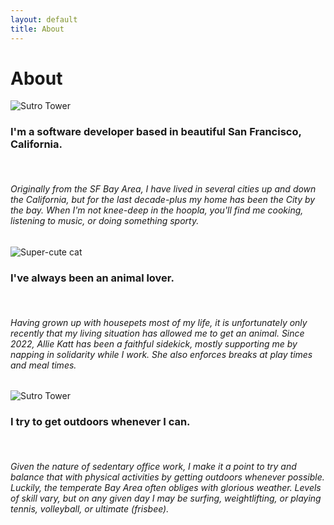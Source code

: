 ```yaml
---
layout: default
title: About
---
```


<div class="container-lg">
  <div class="mt-5 row">
    <h1 class="fw-lighter">About</h1>
  </div>
  <div class="mt-1 row" data-aos="flip-up">
    <div class="d-flex align-items-top">
      <div class="flex-shrink-0">
        <img class="img-small shadow p-1 mb-1 bg-body-tertiary rounded-end-circle" src="{{site.baseurl}}/assets/images/sutro.jpg" alt="Sutro Tower">
      </div>
      <div class="flex-grow-1 mx-5">
        <div class="col w-75">
          <h3 class="fw-lighter">I'm a software developer based in beautiful San Francisco, California.</h3>
        </div>
        <br>
        <h6 class="fw-lighter lh-base">
          Originally from the SF Bay Area, I have lived in several cities up and down the California, but for the last decade-plus my home has been the City by the bay. When I'm not knee-deep in the hoopla, you'll find me cooking, listening to music, or doing something sporty.
        </h6>
      </div>
    </div>
  </div>
  <div class="d-flex flex-row-reverse mt-3" data-aos="flip-down">
    <div class="flex-shrink-0">
      <img class="img-small shadow p-1 mb-1 bg-body-tertiary rounded-start-pill" src="{{site.baseurl}}/assets/images/cat.jpg" alt="Super-cute cat">
    </div>
    <div class="flex-grow-1 mx-5 text-end">
      <h3 class="fw-lighter mt-2">I've always been an animal lover.</h3>
      <br>
      <h6 class="fw-lighter lh-base">
        Having grown up with housepets most of my life, it is unfortunately only recently that my living situation has allowed me to get an animal. Since 2022, Allie Katt has been a faithful sidekick, mostly supporting me by napping in solidarity while I work. She also enforces breaks at play times and meal times.
      </h6>
    </div>
  </div>
  <div class="d-flex flex-row mt-3" data-aos="flip-up">
    <div class="flex-shrink-0">
      <img class="img-small shadow p-1 mb-1 bg-body-tertiary rounded-end-circle" src="{{site.baseurl}}/assets/images/surfing.jpg" alt="Sutro Tower">
    </div>
    <div class="flex-grow-1 mx-5">
      <h3 class="fw-lighter mt-2">I try to get outdoors whenever I can.</h3>
      <br>
      <h6 class="fw-lighter lh-base">
        Given the nature of sedentary office work, I make it a point to try and balance that with physical activities by getting outdoors whenever possible. Luckily, the temperate Bay Area often obliges with glorious weather. Levels of skill vary, but on any given day I may be surfing, weightlifting, or playing tennis, volleyball, or ultimate (frisbee).
      </h6>
    </div>
  </div>
</div>